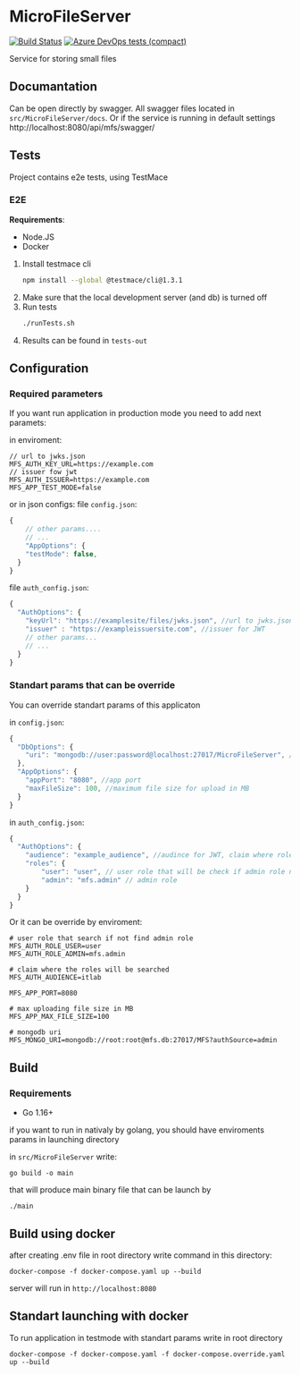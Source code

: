 # MicroFileServer
[![Build Status](https://dev.azure.com/rtuitlab/RTU%20IT%20Lab/_apis/build/status/MicroFileServer?branchName=master)](https://dev.azure.com/rtuitlab/RTU%20IT%20Lab/_build/latest?definitionId=104&branchName=master) [![Azure DevOps tests (compact)](https://img.shields.io/azure-devops/tests/rtuitlab/RTU%2520IT%2520Lab/104/master?compact_message)](https://dev.azure.com/rtuitlab/RTU%20IT%20Lab/_build/latest?definitionId=104&branchName=master)

Service for storing small files

## Documantation
Can be open directly by swagger. All swagger files located in ```src/MicroFileServer/docs```.
Or if the service is running in default settings http://localhost:8080/api/mfs/swagger/

## Tests
Project contains e2e tests, using TestMace

### E2E
**Requirements**:
- Node.JS
- Docker

1. Install testmace cli
    ```bash
    npm install --global @testmace/cli@1.3.1
    ```
1. Make sure that the local development server (and db) is turned off
1. Run tests
    ```bash
    ./runTests.sh
    ```
1. Results can be found in `tests-out`

## Configuration

### Required parameters

If you want run application in production mode you need to add next paramets:

in enviroment:
```.env
// url to jwks.json
MFS_AUTH_KEY_URL=https://example.com
// issuer fow jwt
MFS_AUTH_ISSUER=https://example.com
MFS_APP_TEST_MODE=false
```

or in json configs:
file ```config.json```:
```js
{
    // other params....
    // ...
    "AppOptions": {
    "testMode": false,
  }
}
```

file ```auth_config.json```:
```js
{
  "AuthOptions": {
    "keyUrl": "https://examplesite/files/jwks.json", //url to jwks.json
    "issuer" : "https://exampleissuersite.com", //issuer for JWT
    // other params...
    // ...
  }
}
```

### Standart params that can be override
You can override standart params of this applicaton

in ```config.json```:

```js
{
  "DbOptions": {
    "uri": "mongodb://user:password@localhost:27017/MicroFileServer", //uri connection to mongodb
  },
  "AppOptions": {
    "appPort": "8080", //app port
    "maxFileSize": 100, //maximum file size for upload in MB
  }
}
```

in ```auth_config.json```:

```js
{
  "AuthOptions": {
    "audience": "example_audience", //audince for JWT, claim where roles will search
    "roles": {
        "user": "user", // user role that will be check if admin role not found
        "admin": "mfs.admin" // admin role
    }
  }
}

```

Or it can be override by enviroment:
```.env
# user role that search if not find admin role
MFS_AUTH_ROLE_USER=user
MFS_AUTH_ROLE_ADMIN=mfs.admin

# claim where the roles will be searched
MFS_AUTH_AUDIENCE=itlab

MFS_APP_PORT=8080

# max uploading file size in MB
MFS_APP_MAX_FILE_SIZE=100

# mongodb uri
MFS_MONGO_URI=mongodb://root:root@mfs.db:27017/MFS?authSource=admin
```

## Build

### Requirements
- Go 1.16+


if you want to run in nativaly by golang, you should have enviroments params in launching directory

in ```src/MicroFileServer``` write:
```
go build -o main
```
that will produce main binary file that can be launch by
```
./main
```

## Build using docker
after creating .env file in root directory write command in this directory:
```
docker-compose -f docker-compose.yaml up --build
```

server will run in ```http://localhost:8080```

## Standart launching with docker
To run application in testmode with standart params write in root directory
```
docker-compose -f docker-compose.yaml -f docker-compose.override.yaml up --build
```

